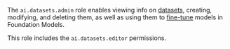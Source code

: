 The `ai.datasets.admin` role enables viewing info on [datasets](../../../foundation-models/dataset/api-ref/grpc/index.md), creating, modifying, and deleting them, as well as using them to [fine-tune](../../../foundation-models/concepts/tuning/index.md#fm-tuning) models in Foundation Models.

This role includes the `ai.datasets.editor` permissions.
